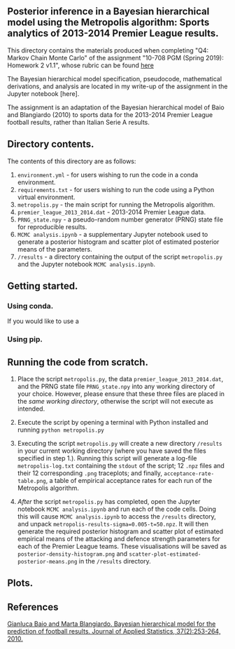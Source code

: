 ## Posterior inference in a Bayesian hierarchical model using the Metropolis algorithm: Sports analytics of 2013-2014 Premier League results.

This directory contains the materials produced when completing "Q4: Markov Chain Monte Carlo" of the assignment "10-708 PGM (Spring 2019): Homework 2 v1.1", whose rubric can be found [here](https://github.com/cyber-rhythms/cmu-10-708-probabilistic-graphical-models-spring-2019/blob/master/homework-assignments/hw-2/hw-2-v1.1.pdf)

The Bayesian hierarchical model specification, pseudocode, mathematical derivations, and analysis are located in my write-up of the assignment in the Jupyter notebook [here].

The assignment is an adaptation of the Bayesian hierarchical model of Baio and Blangiardo (2010) to sports data for the 2013-2014 Premier League football results, rather than Italian Serie A results.

## Directory contents.

The contents of this directory are as follows:

1. `environment.yml` - for users wishing to run the code in a conda environment.
2. `requirements.txt` - for users wishing to run the code using a Python virtual environment.
3. `metropolis.py` - the main script for running the Metropolis algorithm.
4. `premier_league_2013_2014.dat` - 2013-2014 Premier League data. 
5. `PRNG_state.npy` - a pseudo-random number generator (PRNG) state file for reproducible results.
6. `MCMC analysis.ipynb` - a supplementary Jupyter notebook used to generate a posterior histogram and scatter plot of estimated posterior means of the parameters.
7. `/results` - a directory containing the output of the script `metropolis.py` and the Jupyter notebook `MCMC analysis.ipynb`.

## Getting started.

### Using conda.

If you would like to use a 

### Using pip.

## Running the code from scratch.

1.  Place the script `metropolis.py`, the data `premier_league_2013_2014.dat`, and the PRNG state file `PRNG_state.npy` into any working directory of your choice. However, please ensure that these three files are placed in the *same working directory*, otherwise the script will not execute as intended.

2. Execute the script by opening a terminal with Python installed and running `python metropolis.py`

3. Executing the script `metropolis.py` will create a new directory `/results` in your current working directory (where you have saved the files specified in step 1.). Running this script will generate a log-file `metropolis-log.txt` containing the `stdout` of the script; 12 `.npz` files and their 12 corresponding `.png` traceplots; and finally, `acceptance-rate-table.png`, a table of empirical acceptance rates for each run of the Metropolis algorithm.

4. *After* the script `metropolis.py` has completed, open the Jupyter notebook `MCMC analysis.ipynb` and run each of the code cells. Doing this will cause `MCMC analysis.ipynb` to access the `/results` directory, and unpack `metropolis-results-sigma=0.005-t=50.npz`. It will then generate the required posterior histogram and scatter plot of estimated empirical means of the attacking and defence strength parameters for each of the Premier League teams. These visualisations will be saved as `posterior-density-histogram.png` and `scatter-plot-estimated-posterior-means.png` in the `/results` directory.

## Plots.

## References

[Gianluca Baio and Marta Blangiardo. Bayesian hierarchical model for the prediction of football results.
Journal of Applied Statistics, 37(2):253-264, 2010.](https://discovery.ucl.ac.uk/id/eprint/16040/1/16040.pdf)



